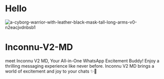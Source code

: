 # Hello 
![a-cyborg-warrior-with-leather-black-mask-tall-long-arms-v0-n2eacjvdnbsb1](https://github.com/user-attachments/assets/57bf4965-d0df-4430-bc72-fb20587d61ed)

# Inconnu-V2-MD
meet Inconnu V2 MD, Your All-in-One WhatsApp Excitement Buddy! Enjoy a thrilling messaging experience like never before. Inconnu V2 MD brings a world of excitement and joy to your chats ✨🤖
